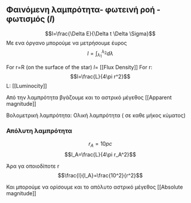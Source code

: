 ## Φαινόμενη λαμπρότητα- φωτεινή ροή - φωτισμός ($l$)
$$l=\frac{\Delta E}{\Delta t \Delta \Sigma}$$
Με ενα όργανο μπορούμε να μετρήσουμε έυρος
$$l=\int_{\lambda_1} ^{\lambda_2}d\lambda$$

For r=R (on the surface of the star) $l$= [[Flux Density]]
For r: $$l=\frac{L}{4\pi r^2}$$
L: [[Luminocity]]

Από την λαμπρότητα βγάζουμε και το αστρικό μέγεθος [[Apparent magnitude]]

Βολομετρική λαμπρότητα: Ολική λαμπρότητα ( σε καθε μήκος κύματος)

### Απόλυτη λαμπρότητα
$$r_A=10pc$$
$$l_A=\frac{L}{4\pi r_A^2}$$

Άρα γα οποιοδίποτε r 
$$\frac{l}{l_A}=\frac{10^2}{r^2}$$

Και μπορούμε να ορίσουμε και το απόλυτο αστρικό μέγεθος [[Absolute magnitude]]